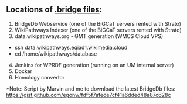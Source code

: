 ## Locations of [.bridge files](https://bridgedb.github.io/data/gene_database/):
1. BridgeDb Webservice (one of the BiGCaT servers rented with Strato)
2. WikiPathways Indexer (one of the BiGCaT servers rented with Strato)
3. data.wikipathways.org - GMT generation (WMCS Cloud VPS)
  * ssh data.wikipathways.eqiad1.wikimedia.cloud
  * cd /home/wikipathways/database
4. Jenkins for WPRDF generation (running on an UM internal server)
5. Docker
6. Homology convertor

*Note: Script by Marvin and me to download the latest BridgeDb files: https://gist.github.com/egonw/fdf5f7afede7cf41a6dded48a87c628c
